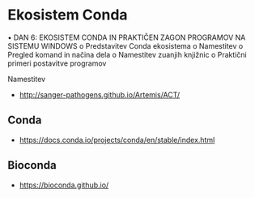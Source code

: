 # Ekosistem Conda

•	DAN 6: EKOSISTEM CONDA IN PRAKTIČEN ZAGON PROGRAMOV NA SISTEMU WINDOWS
o	Predstavitev Conda ekosistema
o	Namestitev
o	Pregled komand in načina dela
o	Namestitev zuanjih knjižnic
o	Praktični primeri postavitve programov 

Namestitev
- http://sanger-pathogens.github.io/Artemis/ACT/

## Conda
- https://docs.conda.io/projects/conda/en/stable/index.html


## Bioconda
- https://bioconda.github.io/